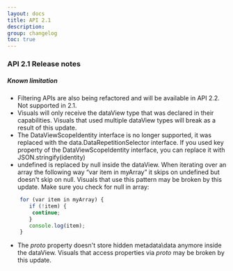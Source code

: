 ```yaml
---
layout: docs
title: API 2.1
description: 
group: changelog
toc: true
---
```


### API 2.1 Release notes
##### Known limitation 
* Filtering APIs are also being refactored and will be available in API 2.2. Not supported in 2.1.
* Visuals will only receive the dataView type that was declared in their capabilities. Visuals that used multiple dataView types will break as a result of this update. 
* The DataViewScopeIdentity interface is no longer supported, it was replaced with the data.DataRepetitionSelector interface.
If you used key property of the DataViewScopeIdentity interface, you can replace it with JSON.stringify(identity)
* undefined is replaced by null inside the dataView. 
When iterating over an array the following way “var item in myArray” it skips on undefined but doesn't skip on null. 
Visuals that use this pattern may be broken by this update. 
Make sure you check for null in array:  
```typescript
	for (var item in myArray) {
	   if (!item) {
		continue;
	   }
	   console.log(item);
	}
```  
* The _proto_ property doesn't store hidden metadata\data anymore inside the dataView. Visuals that access properties via _proto_ may be     broken by this update. 
